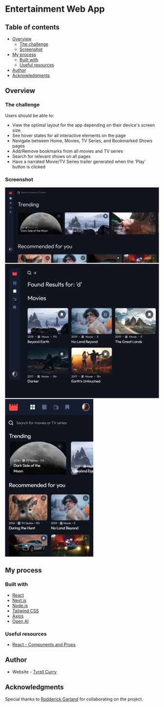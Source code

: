 # Entertainment Web App

## Table of contents

- [Overview](#overview)
  - [The challenge](#the-challenge)
  - [Screenshot](#screenshot)
- [My process](#my-process)
  - [Built with](#built-with)
  - [Useful resources](#useful-resources)
- [Author](#author)
- [Acknowledgments](#acknowledgments)

## Overview

### The challenge

Users should be able to:

- View the optimal layout for the app depending on their device's screen size
- See hover states for all interactive elements on the page
- Navigate between Home, Movies, TV Series, and Bookmarked Shows pages
- Add/Remove bookmarks from all movies and TV series
- Search for relevant shows on all pages
- Have a narrated Movie/TV Series trailer generated when the 'Play' button is clicked

### Screenshot

![](./screenshots/desktop.png)
![](./screenshots/tablet.png)
![](./screenshots/mobile.png)

## My process

### Built with

- [React](https://reactjs.org/) 
- [Next.js](https://nextjs.org/) 
- [Node.js](https://nodejs.org/en/)
- [Tailwind CSS](https://tailwindcss.com/)
- [Axios](https://axios-http.com/)
- [Open AI](https://platform.openai.com/)

### Useful resources

- [React - Components and Props](https://reactjs.org/docs/components-and-props.html)

## Author

- Website - [Tyrell Curry](https://tyrellcurry.io)

## Acknowledgments

Special thanks to [Rodderick Garland](https://github.com/zencoder24) for collaborating on the project.
